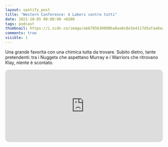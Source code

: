 ```yaml
---
layout: spotify_post
title: "Western Conference: è Lakers contro tutti"
date: 2021-10-05 00:00:00 +0200
tags: podcast
thumbnail: https://i.scdn.co/image/ab6765630000ba8aa8c8e3e4117d5afaa8aa33f1
comments: true
visible: 1
---
```


Una grande favorita con una chimica tutta da trovare. Subito dietro, tante pretendenti: tra i Nuggets che aspettano Murray e i Warriors che ritrovano Klay, niente è scontato.


<iframe style="border-radius:12px" 
src="https://open.spotify.com/embed/episode/0X6szhnFrpd9rvuZVRzekP?utm_source=generator" 
width="100%" height="232" frameBorder="0" allowfullscreen="" 
allow="autoplay; clipboard-write; encrypted-media; fullscreen; picture-in-picture"></iframe>
